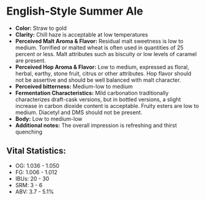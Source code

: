 # English-Style Summer Ale

- **Color:** Straw to gold
- **Clarity:** Chill haze is acceptable at low temperatures
- **Perceived Malt Aroma & Flavor:** Residual malt sweetness is low to medium. Torrified or malted wheat is often used in quantities of 25 percent or less. Malt attributes such as biscuity or low levels of caramel are present.
- **Perceived Hop Aroma & Flavor:** Low to medium, expressed as floral, herbal, earthy, stone fruit, citrus or other attributes. Hop flavor should not be assertive and should be well balanced with malt character.
- **Perceived bitterness:** Medium-low to medium
- **Fermentation Characteristics:** Mild carbonation traditionally characterizes draft-cask versions, but in bottled versions, a slight increase in carbon dioxide content is acceptable. Fruity esters are low to medium. Diacetyl and DMS should not be present.
- **Body:** Low to medium-low
- **Additional notes:** The overall impression is refreshing and thirst quenching

## Vital Statistics:

- OG: 1.036 - 1.050
- FG: 1.006 - 1.012
- IBUs: 20 - 30
- SRM: 3 - 6
- ABV: 3.7 - 5.1%
